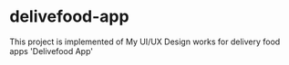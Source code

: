 # delivefood-app
This project is implemented of My UI/UX Design works for delivery food apps 'Delivefood App'
